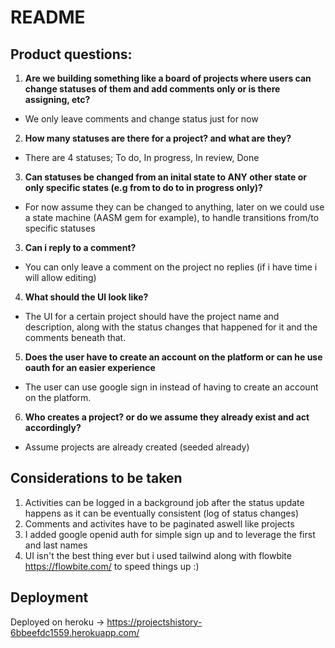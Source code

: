 # README
## Product questions:
1) **Are we building something like a board of projects where users can change statuses of them and add comments only or is there assigning, etc?**
- We only leave comments and change status just for now
2) **How many statuses are there for a project? and what are they?**
- There are 4 statuses; To do, In progress, In review, Done
3) **Can statuses be changed from an inital state to ANY other state or only specific states (e.g from to do to in progress only)?**
- For now assume they can be changed to anything, later on we could use a state machine (AASM gem for example), to handle transitions from/to specific statuses
3) **Can i reply to a comment?**
- You can only leave a comment on the project no replies (if i have time i will allow editing)
4) **What should the UI look like?**
- The UI for a certain project should have the project name and description, along with the status changes that happened for it and the comments beneath that.
5) **Does the user have to create an account on the platform or can he use oauth for an easier experience**
- The user can use google sign in instead of having to create an account on the platform.
6) **Who creates a project? or do we assume they already exist and act accordingly?**
- Assume projects are already created (seeded already)

## Considerations to be taken
1) Activities can be logged in a background job after the status update happens as it can be eventually consistent (log of status changes)
2) Comments and activites have to be paginated aswell like projects
3) I added google openid auth for simple sign up and to leverage the first and last names
4) UI isn't the best thing ever but i used tailwind along with flowbite https://flowbite.com/ to speed things up :)


## Deployment
Deployed on heroku -> https://projectshistory-6bbeefdc1559.herokuapp.com/
